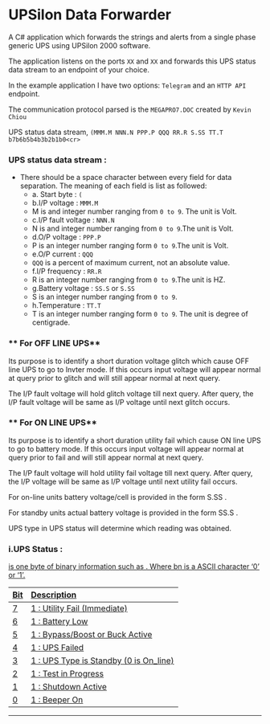 # UPSilon Data Forwarder
 A C# application which forwards the strings and alerts from a single phase generic UPS using UPSilon 2000 software.
 
 The application listens on the ports `XX` and `XX` and forwards this UPS status data stream to an endpoint of your choice.
 
 In the example application I have two options: `Telegram` and an `HTTP API` endpoint.
 
 The communication protocol parsed is the `MEGAPRO7.DOC` created by `Kevin Chiou`

UPS status data stream,
`(MMM.M NNN.N PPP.P QQQ RR.R S.SS TT.T b7b6b5b4b3b2b1b0<cr>`

### UPS status data stream :

- There should be a space character between every field for data separation. The meaning of each field is list as followed:
  - a. Start byte : `(`
  - b.I/P voltage : `MMM.M`
  - M is and integer number ranging from `0 to 9`. The unit is Volt.
  - c.I/P fault voltage : `NNN.N`
  - N is and integer number ranging from `0 to 9`.The unit is Volt.
  - d.O/P voltage : `PPP.P`
  - P is an integer number ranging form `0 to 9`.The unit is Volt.
  - e.O/P current : `QQQ`
  - `QQQ` is a percent of maximum current, not an absolute value.
  - f.I/P frequency : `RR.R`
  - R is an integer number ranging from `0 to 9`.The unit is HZ.
  - g.Battery voltage : `SS.S` or `S.SS`
  - S is an integer number ranging from `0 to 9`.
  - h.Temperature : `TT.T`
  - T is an integer number ranging form `0 to 9`. The unit is degree of centigrade.

### ** For OFF LINE UPS**
Its purpose is to identify a short duration voltage glitch
which cause OFF line UPS to go to Invter mode.
 If this occurs
input voltage will appear normal at query prior to glitch and
will still appear normal at next query.

The I/P fault voltage will hold glitch voltage till next
query. After query, the I/P fault voltage will be same as I/P
voltage until next glitch occurs.

### ** For ON LINE UPS**
Its purpose is to identify a short duration utility fail
which cause ON line UPS to go to battery mode.
 If this occurs
input voltage will appear normal at query prior to fail and
will still appear normal at next query.

The I/P fault voltage will hold utility fail voltage till
next query. After query, the I/P voltage will be same as I/P
voltage until next utility fail occurs.

For on-line units battery voltage/cell is provided in the
form S.SS .

For standby units actual battery voltage is provided in
the form SS.S .

UPS type in UPS status will determine which reading was
obtained.



### i.UPS Status : <U>
<U> is one byte of binary information such as
<b7b6b5b4b3b2b1b0>.
Where bn is a ASCII character ‘0’ or ‘1’.

|Bit|Description|
| :------------| :------------ |
|7|1 : Utility Fail (Immediate)|
|6|1 : Battery Low|
|5|1 : Bypass/Boost or Buck Active|
|4|1 : UPS Failed|
|3|1 : UPS Type is Standby (0 is On_line)|
|2|1 : Test in Progress|
|1|1 : Shutdown Active|
|0|1 : Beeper On|

---
